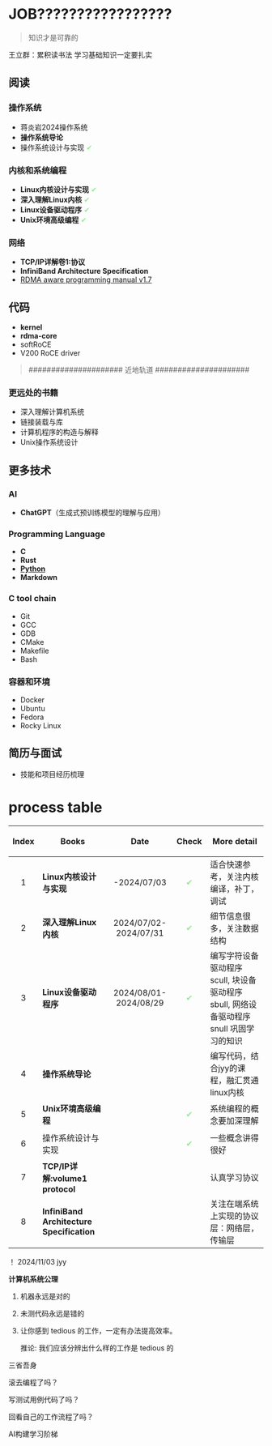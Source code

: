 # JOB?????????????????

> 知识才是可靠的

王立群：累积读书法
学习基础知识一定要扎实

## 阅读

### 操作系统

- 蒋炎岩2024操作系统
- **操作系统导论**
- 操作系统设计与实现 <l style="color:lightgreen">✔</l>

### 内核和系统编程

- **Linux内核设计与实现** <l style="color:lightgreen">✔</l>
- **深入理解Linux内核** <l style="color:lightgreen">✔</l>
- **Linux设备驱动程序** <l style="color:lightgreen">✔</l>
- **Unix环境高级编程** <l style="color:lightgreen">✔</l>

### 网络

- **TCP/IP详解卷1:协议**
- **InfiniBand Architecture Specification**
- [RDMA aware programming manual v1.7](https://docs.nvidia.com/networking/display/rdmaawareprogrammingv17)

## 代码

- **kernel**
- **rdma-core**
- softRoCE
- V200 RoCE driver

> ##################### 近地轨道 #####################

### 更远处的书籍

- 深入理解计算机系统
- 链接装载与库
- 计算机程序的构造与解释
- Unix操作系统设计

## 更多技术

### AI

- **ChatGPT**（生成式预训练模型的理解与应用）

### Programming Language

- **C**
- **Rust**
- [**Python**](https://docs.python.org/zh-cn/3/tutorial/index.html)
- **Markdown**

### C tool chain

- Git
- GCC
- GDB
- CMake
- Makefile
- Bash

### 容器和环境

- Docker
- Ubuntu
- Fedora
- Rocky Linux

## 简历与面试

- 技能和项目经历梳理

# process table

| <p style="text-align:center;">Index</p> | <p style="text-align:center;">Books</p>   | <p style="text-align:center;">Date</p>                  | <p style="text-align:center;">Check</p>             | <p style="text-align:center;">More detail</p>           |
|-----------------------------------------|-------------------------------------------|---------------------------------------------------------|-----------------------------------------------------|---------------------------------------------------------|
| <p style="text-align:center;">1</p>     | **Linux内核设计与实现**                          | <p style="text-align:center;">-2024/07/03</p>           | <p style="text-align:center;color:lightgreen">✔</p> | 适合快速参考，关注内核编译，补丁，调试                                     |
| <p style="text-align:center;">2</p>     | **深入理解Linux内核**                           | <p style="text-align:center;">2024/07/02-2024/07/31</p> | <p style="text-align:center;color:lightgreen">✔</p> | 细节信息很多，关注数据结构                                           |
| <p style="text-align:center;">3</p>     | **Linux设备驱动程序**                           | <p style="text-align:center;">2024/08/01-2024/08/29</p> | <p style="text-align:center;color:lightgreen">✔</p> | 编写字符设备驱动程序 scull, 块设备驱动程序 sbull, 网络设备驱动程序 snull 巩固学习的知识 |
| <p style="text-align:center;">4</p>     | **操作系统导论**                                |                                                         |                                                     | 编写代码，结合jyy的课程，融汇贯通linux内核                               |
| <p style="text-align:center;">5</p>     | **Unix环境高级编程**                            |                                                         | <p style="text-align:center;color:lightgreen">✔</p> | 系统编程的概念要加深理解                                            |
| <p style="text-align:center;">6</p>     | 操作系统设计与实现                                 |                                                         | <p style="text-align:center;color:lightgreen">✔</p> | 一些概念讲得很好                                                |
| <p style="text-align:center;">7</p>     | **TCP/IP详解:volume1 protocol**             |                                                         |                                                     | 认真学习协议                                                  |
| <p style="text-align:center;">8</p>     | **InfiniBand Architecture Specification** |                                                         |                                                     | 关注在端系统上实现的协议层：网络层，传输层                                   |     

！
2024/11/03
jyy

**计算机系统公理**

1. 机器永远是对的
2. 未测代码永远是错的
3. 让你感到 tedious 的工作，一定有办法提高效率。

   推论: 我们应该分辨出什么样的工作是 tedious 的

三省吾身

滚去编程了吗？

写测试用例代码了吗？

回看自己的工作流程了吗？

AI构建学习阶梯
